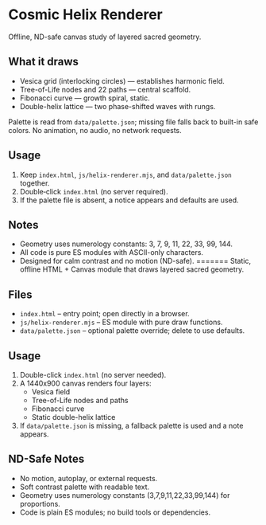 # Cosmic Helix Renderer


Offline, ND-safe canvas study of layered sacred geometry.

## What it draws
- Vesica grid (interlocking circles) — establishes harmonic field.
- Tree-of-Life nodes and 22 paths — central scaffold.
- Fibonacci curve — growth spiral, static.
- Double-helix lattice — two phase-shifted waves with rungs.

Palette is read from `data/palette.json`; missing file falls back to built-in safe colors.
No animation, no audio, no network requests.

## Usage
1. Keep `index.html`, `js/helix-renderer.mjs`, and `data/palette.json` together.
2. Double‑click `index.html` (no server required).
3. If the palette file is absent, a notice appears and defaults are used.

## Notes
- Geometry uses numerology constants: 3, 7, 9, 11, 22, 33, 99, 144.
- All code is pure ES modules with ASCII-only characters.
- Designed for calm contrast and no motion (ND-safe).
=======
Static, offline HTML + Canvas module that draws layered sacred geometry.

## Files
- `index.html` – entry point; open directly in a browser.
- `js/helix-renderer.mjs` – ES module with pure draw functions.
- `data/palette.json` – optional palette override; delete to use defaults.

## Usage
1. Double-click `index.html` (no server needed).
2. A 1440x900 canvas renders four layers:
   - Vesica field
   - Tree-of-Life nodes and paths
   - Fibonacci curve
   - Static double-helix lattice
3. If `data/palette.json` is missing, a fallback palette is used and a note appears.

## ND-Safe Notes
- No motion, autoplay, or external requests.
- Soft contrast palette with readable text.
- Geometry uses numerology constants (3,7,9,11,22,33,99,144) for proportions.
- Code is plain ES modules; no build tools or dependencies.
